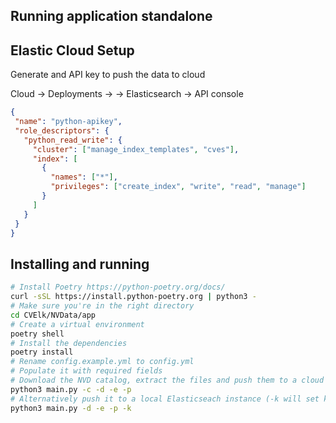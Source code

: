 ## Running application standalone

## Elastic Cloud Setup

Generate and API key to push the data to cloud

Cloud -> Deployments -> <DEPLOYMENT-NAME> -> Elasticsearch -> API console

```JSON
{
 "name": "python-apikey",
 "role_descriptors": {
   "python_read_write": {
     "cluster": ["manage_index_templates", "cves"],
     "index": [
       {
         "names": ["*"],
         "privileges": ["create_index", "write", "read", "manage"]
       }
     ]
   }
 }
}
```

## Installing and running

```bash
# Install Poetry https://python-poetry.org/docs/
curl -sSL https://install.python-poetry.org | python3 -
# Make sure you're in the right directory
cd CVElk/NVData/app
# Create a virtual environment
poetry shell
# Install the dependencies 
poetry install
# Rename config.example.yml to config.yml
# Populate it with required fields
# Download the NVD catalog, extract the files and push them to a cloud instance
python3 main.py -c -d -e -p
# Alternatively push it to a local Elasticseach instance (-k will set kibana to dark theme and setup the index and dashboard)
python3 main.py -d -e -p -k
```

